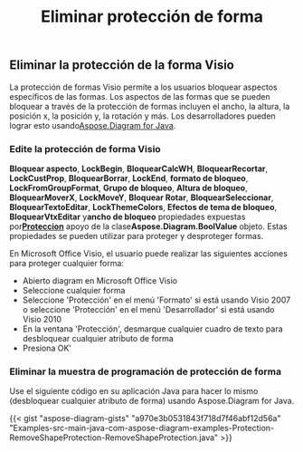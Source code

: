 ﻿---
title: Eliminar protección de forma
type: docs
weight: 20
url: /es/java/remove-shape-protection/
description: Esta sección explica cómo quitar la protección de forma usando Aspose.Diagram.
---
## **Eliminar la protección de la forma Visio**
 La protección de formas Visio permite a los usuarios bloquear aspectos específicos de las formas. Los aspectos de las formas que se pueden bloquear a través de la protección de formas incluyen el ancho, la altura, la posición x, la posición y, la rotación y más. Los desarrolladores pueden lograr esto usando[Aspose.Diagram for Java](https://products.aspose.com/diagram/java/).
### **Edite la protección de forma Visio**
**Bloquear aspecto**, **LockBegin**, **BloquearCalcWH**, **BloquearRecortar**, **LockCustProp**, **BloquearBorrar**, **LockEnd**, **formato de bloqueo**, **LockFromGroupFormat**, **Grupo de bloqueo**, **Altura de bloqueo**, **BloquearMoverX**, **LockMoveY**, **Bloquear Rotar**, **BloquearSeleccionar**, **BloquearTextoEditar**, **LockThemeColors**, **Efectos de tema de bloqueo**, **BloquearVtxEditar** y**ancho de bloqueo** propiedades expuestas por[**Proteccion**](https://reference.aspose.com/diagram/java/com.aspose.diagram/protection) apoyo de la clase**Aspose.Diagram.BoolValue** objeto. Estas propiedades se pueden utilizar para proteger y desproteger formas.

En Microsoft Office Visio, el usuario puede realizar las siguientes acciones para proteger cualquier forma:

- Abierto diagram en Microsoft Office Visio
- Seleccione cualquier forma
- Seleccione 'Protección' en el menú 'Formato' si está usando Visio 2007 o seleccione 'Protección' en el menú 'Desarrollador' si está usando Visio 2010
- En la ventana 'Protección', desmarque cualquier cuadro de texto para desbloquear cualquier atributo de forma
- Presiona OK'
### **Eliminar la muestra de programación de protección de forma**
Use el siguiente código en su aplicación Java para hacer lo mismo (desbloquear cualquier atributo de forma) usando Aspose.Diagram for Java.

{{< gist "aspose-diagram-gists" "a970e3b0531843f718d7f46abf12d56a" "Examples-src-main-java-com-aspose-diagram-examples-Protection-RemoveShapeProtection-RemoveShapeProtection.java" >}}

